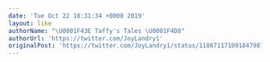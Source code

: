 ```yaml
---
date: 'Tue Oct 22 18:31:34 +0000 2019'
layout: like
authorName: "\U0001F43E Taffy's Tales \U0001F4D8"
authorUrl: 'https://twitter.com/JoyLandry1'
originalPost: 'https://twitter.com/JoyLandry1/status/1186711710918479875'
---
```

